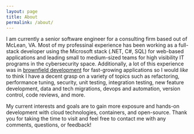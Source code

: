 ```yaml
---
layout: page
title: About
permalink: /about/
---
```


I am currently a senior software engineer for a consulting firm based out of McLean, VA. Most of my professinal experience has been working as a full-stack developer using the Microsoft stack (.NET, C#, SQL) for web-based applications and leading small to medium-sized teams for high visibility IT programs in the cybersecurity space. Additionally, a lot of this experience was in [brownfield development](https://en.wikipedia.org/wiki/Brownfield_(software_development)) for fast-growing applications so I would *like* to think I have a decent grasp on a variety of topics such as refactoring, performance tuning, security, unit testing, integration testing, new feature development, data and tech migrations, devops and automation, version control, code reviews, and more.

My current interests and goals are to gain more exposure and hands-on development with cloud technologies, containers, and open-source. Thank you for taking the time to visit and feel free to contact me with any comments, questions, or feedback!
